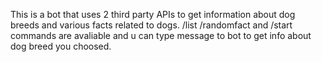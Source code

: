 This is a bot that uses 2 third party APIs to get information about dog breeds and various facts related to dogs. /list /randomfact and /start commands are avaliable and u can type message to bot to get info about dog breed you choosed.
